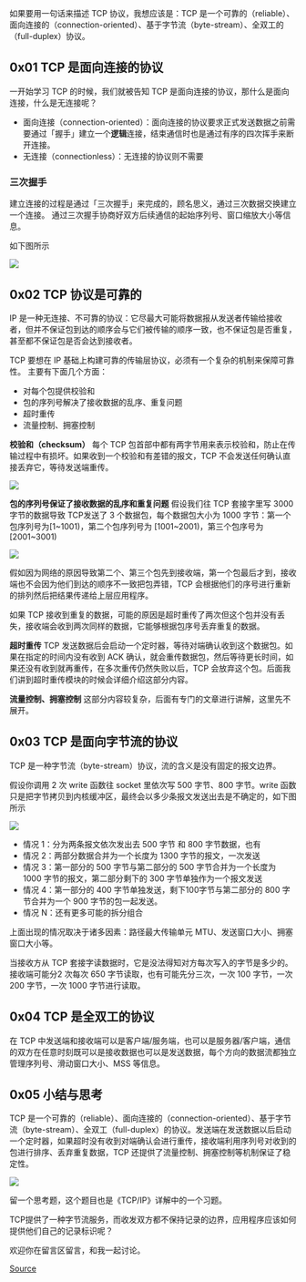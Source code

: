 

如果要用一句话来描述 TCP 协议，我想应该是：TCP 是一个可靠的（reliable）、面向连接的（connection-oriented）、基于字节流（byte-stream）、全双工的（full-duplex）协议。

0x01 TCP 是面向连接的协议
-----------------

一开始学习 TCP 的时候，我们就被告知 TCP 是面向连接的协议，那什么是面向连接，什么是无连接呢？

*   面向连接（connection-oriented）：面向连接的协议要求正式发送数据之前需要通过「握手」建立一个**逻辑**连接，结束通信时也是通过有序的四次挥手来断开连接。
*   无连接（connectionless）：无连接的协议则不需要

### 三次握手

建立连接的过程是通过「三次握手」来完成的，顾名思义，通过三次数据交换建立一个连接。 通过三次握手协商好双方后续通信的起始序列号、窗口缩放大小等信息。

如下图所示

![](https://user-gold-cdn.xitu.io/2019/3/16/16985bd53967c3b2)

0x02 TCP 协议是可靠的
---------------

IP 是一种无连接、不可靠的协议：它尽最大可能将数据报从发送者传输给接收者，但并不保证包到达的顺序会与它们被传输的顺序一致，也不保证包是否重复，甚至都不保证包是否会达到接收者。

TCP 要想在 IP 基础上构建可靠的传输层协议，必须有一个复杂的机制来保障可靠性。 主要有下面几个方面：

*   对每个包提供校验和
*   包的序列号解决了接收数据的乱序、重复问题
*   超时重传
*   流量控制、拥塞控制

**校验和（checksum）** 每个 TCP 包首部中都有两字节用来表示校验和，防止在传输过程中有损坏。如果收到一个校验和有差错的报文，TCP 不会发送任何确认直接丢弃它，等待发送端重传。

![](https://user-gold-cdn.xitu.io/2019/10/9/16dafd4097c7d058)

**包的序列号保证了接收数据的乱序和重复问题** 假设我们往 TCP 套接字里写 3000 字节的数据导致 TCP发送了 3 个数据包，每个数据包大小为 1000 字节：第一个包序列号为\[1~1001)，第二个包序列号为 \[1001~2001)，第三个包序号为\[2001~3001)

![](https://user-gold-cdn.xitu.io/2019/3/16/16985bd5397b180a)

假如因为网络的原因导致第二个、第三个包先到接收端，第一个包最后才到，接收端也不会因为他们到达的顺序不一致把包弄错，TCP 会根据他们的序号进行重新的排列然后把结果传递给上层应用程序。

如果 TCP 接收到重复的数据，可能的原因是超时重传了两次但这个包并没有丢失，接收端会收到两次同样的数据，它能够根据包序号丢弃重复的数据。

**超时重传** TCP 发送数据后会启动一个定时器，等待对端确认收到这个数据包。如果在指定的时间内没有收到 ACK 确认，就会重传数据包，然后等待更长时间，如果还没有收到就再重传，在多次重传仍然失败以后，TCP 会放弃这个包。后面我们讲到超时重传模块的时候会详细介绍这部分内容。

**流量控制、拥塞控制** 这部分内容较复杂，后面有专门的文章进行讲解，这里先不展开。

0x03 TCP 是面向字节流的协议
------------------

TCP 是一种字节流（byte-stream）协议，流的含义是没有固定的报文边界。

假设你调用 2 次 write 函数往 socket 里依次写 500 字节、800 字节。write 函数只是把字节拷贝到内核缓冲区，最终会以多少条报文发送出去是不确定的，如下图所示

![](https://user-gold-cdn.xitu.io/2019/3/17/1698a074292fb212)

*   情况 1：分为两条报文依次发出去 500 字节 和 800 字节数据，也有
*   情况 2：两部分数据合并为一个长度为 1300 字节的报文，一次发送
*   情况 3：第一部分的 500 字节与第二部分的 500 字节合并为一个长度为 1000 字节的报文，第二部分剩下的 300 字节单独作为一个报文发送
*   情况 4：第一部分的 400 字节单独发送，剩下100字节与第二部分的 800 字节合并为一个 900 字节的包一起发送。
*   情况 N：还有更多可能的拆分组合

上面出现的情况取决于诸多因素：路径最大传输单元 MTU、发送窗口大小、拥塞窗口大小等。

当接收方从 TCP 套接字读数据时，它是没法得知对方每次写入的字节是多少的。接收端可能分2 次每次 650 字节读取，也有可能先分三次，一次 100 字节，一次 200 字节，一次 1000 字节进行读取。

0x04 TCP 是全双工的协议
----------------

在 TCP 中发送端和接收端可以是客户端/服务端，也可以是服务器/客户端，通信的双方在任意时刻既可以是接收数据也可以是发送数据，每个方向的数据流都独立管理序列号、滑动窗口大小、MSS 等信息。

0x05 小结与思考
----------

TCP 是一个可靠的（reliable）、面向连接的（connection-oriented）、基于字节流（byte-stream）、全双工（full-duplex）的协议。发送端在发送数据以后启动一个定时器，如果超时没有收到对端确认会进行重传，接收端利用序列号对收到的包进行排序、丢弃重复数据，TCP 还提供了流量控制、拥塞控制等机制保证了稳定性。

![](https://user-gold-cdn.xitu.io/2019/5/20/16ad518763d230b6)

留一个思考题，这个题目也是《TCP/IP》详解中的一个习题。

TCP提供了一种字节流服务，而收发双方都不保持记录的边界，应用程序应该如何提供他们自己的记录标识呢？

欢迎你在留言区留言，和我一起讨论。


[Source](https://juejin.im/book/6844733788681928712/section/6844733788811984910)